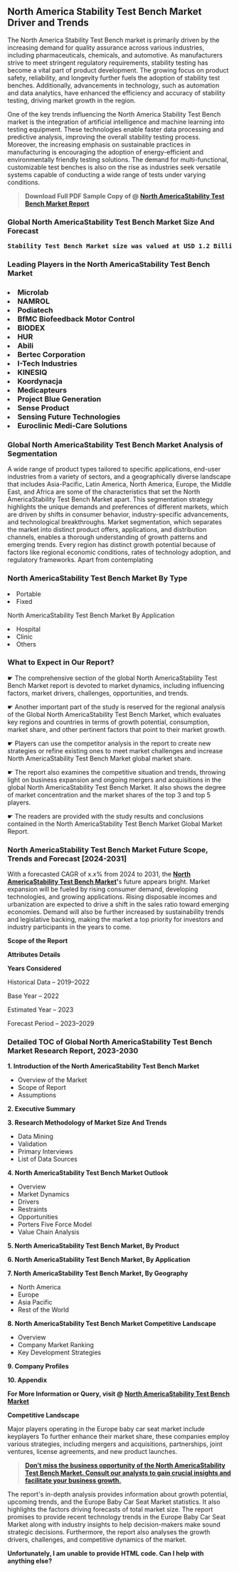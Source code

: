 <p> <h2>North America Stability Test Bench Market Driver and Trends</h2><p>The North America Stability Test Bench market is primarily driven by the increasing demand for quality assurance across various industries, including pharmaceuticals, chemicals, and automotive. As manufacturers strive to meet stringent regulatory requirements, stability testing has become a vital part of product development. The growing focus on product safety, reliability, and longevity further fuels the adoption of stability test benches. Additionally, advancements in technology, such as automation and data analytics, have enhanced the efficiency and accuracy of stability testing, driving market growth in the region.</p><p>One of the key trends influencing the North America Stability Test Bench market is the integration of artificial intelligence and machine learning into testing equipment. These technologies enable faster data processing and predictive analysis, improving the overall stability testing process. Moreover, the increasing emphasis on sustainable practices in manufacturing is encouraging the adoption of energy-efficient and environmentally friendly testing solutions. The demand for multi-functional, customizable test benches is also on the rise as industries seek versatile systems capable of conducting a wide range of tests under varying conditions.</p></p><blockquote id="" class=""><strong>Download Full PDF Sample Copy of @&nbsp;<a href="https://www.verifiedmarketreports.com/download-sample/?rid=279450&utm_source=GitHub-Jan&utm_medium=290" target="_blank">North AmericaStability Test Bench Market Report</a>&nbsp;&nbsp;</strong></blockquote><h3 id="" class=""><strong>Global&nbsp;North AmericaStability Test Bench Market Size And Forecast</strong></h3><pre class="reader-text-block__code-block"><strong>Stability Test Bench Market size was valued at USD 1.2 Billion in 2022 and is projected to reach USD 2.0 Billion by 2030, growing at a CAGR of 7.2% from 2024 to 2030.</strong></pre><h3 id="" class="">Leading Players in the&nbsp;North AmericaStability Test Bench Market</h3><h3 class=""></Li><Li>Microlab</Li><Li> NAMROL</Li><Li> Podiatech</Li><Li> BfMC Biofeedback Motor Control</Li><Li> BIODEX</Li><Li> HUR</Li><Li> Abili</Li><Li> Bertec Corporation</Li><Li> I-Tech Industries</Li><Li> KINESIQ</Li><Li> Koordynacja</Li><Li> Medicapteurs</Li><Li> Project Blue Generation</Li><Li> Sense Product</Li><Li> Sensing Future Technologies</Li><Li> Euroclinic Medi-Care Solutions</h3><h3 id="" class="">Global&nbsp;North AmericaStability Test Bench Market Analysis of Segmentation</h3><p id="" class="">A wide range of product types tailored to specific applications, end-user industries from a variety of sectors, and a geographically diverse landscape that includes Asia-Pacific, Latin America, North America, Europe, the Middle East, and Africa are some of the characteristics that set the North AmericaStability Test Bench Market apart. This segmentation strategy highlights the unique demands and preferences of different markets, which are driven by shifts in consumer behavior, industry-specific advancements, and technological breakthroughs. Market segmentation, which separates the market into distinct product offers, applications, and distribution channels, enables a thorough understanding of growth patterns and emerging trends. Every region has distinct growth potential because of factors like regional economic conditions, rates of technology adoption, and regulatory frameworks. Apart from contemplating</p><h3 id="" class="">North AmericaStability Test Bench Market&nbsp;By Type</h3><p></Li><Li>Portable</Li><Li> Fixed</p><div class="" data-test-id=""><p>North AmericaStability Test Bench Market&nbsp;By Application</p></div><p class=""></Li><Li>Hospital</Li><Li> Clinic</Li><Li> Others</p><div class="" data-test-id=""><h3><span class="">What to Expect in Our Report?</span></h3></div><div class="" data-test-id=""><p><span class="">☛ The comprehensive section of the global North AmericaStability Test Bench Market report is devoted to market dynamics, including influencing factors, market drivers, challenges, opportunities, and trends.</span></p></div><div class="" data-test-id=""><p><span class="">☛ Another important part of the study is reserved for the regional analysis of the Global North AmericaStability Test Bench Market, which evaluates key regions and countries in terms of growth potential, consumption, market share, and other pertinent factors that point to their market growth.</span></p></div><div class="" data-test-id=""><p><span class="">☛ Players can use the competitor analysis in the report to create new strategies or refine existing ones to meet market challenges and increase North AmericaStability Test Bench Market global market share.</span></p></div><div class="" data-test-id=""><p><span class="">☛ The report also examines the competitive situation and trends, throwing light on business expansion and ongoing mergers and acquisitions in the global North AmericaStability Test Bench Market. It also shows the degree of market concentration and the market shares of the top 3 and top 5 players.</span></p></div><div class="" data-test-id=""><p><span class="">☛ The readers are provided with the study results and conclusions contained in the North AmericaStability Test Bench Market Global Market Report.</span></p></div><div class="" data-test-id=""><h3><span class="">North AmericaStability Test Bench Market Future Scope, Trends and Forecast [2024-2031]</span></h3></div><div class="" data-test-id=""><p><span class="">With a forecasted CAGR of x.x% from 2024 to 2031, the <strong><a href="https://www.verifiedmarketreports.com/download-sample/?rid=279450&utm_source=GitHub-Jan&utm_medium=290" target="_blank">North AmericaStability Test Bench Market</a>'</strong>s future appears bright. Market expansion will be fueled by rising consumer demand, developing technologies, and growing applications. Rising disposable incomes and urbanization are expected to drive a shift in the sales ratio toward emerging economies. Demand will also be further increased by sustainability trends and legislative backing, making the market a top priority for investors and industry participants in the years to come.</span></p><p id="ember66" class="ember-view reader-text-block__paragraph"><strong>Scope of the Report</strong></p><p id="ember67" class="ember-view reader-text-block__paragraph"><strong>Attributes Details</strong></p><p id="ember68" class="ember-view reader-text-block__paragraph"><strong>Years Considered</strong></p><p id="ember69" class="ember-view reader-text-block__paragraph">Historical Data &ndash; 2019&ndash;2022</p><p id="ember70" class="ember-view reader-text-block__paragraph">Base Year &ndash; 2022</p><p id="ember71" class="ember-view reader-text-block__paragraph">Estimated Year &ndash; 2023</p><p id="ember72" class="ember-view reader-text-block__paragraph">Forecast Period &ndash; 2023&ndash;2029</p></div><h3 id="" class="">Detailed TOC of Global North AmericaStability Test Bench Market Research Report, 2023-2030</h3><p id="" class=""><strong>1. Introduction of the North AmericaStability Test Bench Market</strong></p><ul><li>Overview of the Market</li><li>Scope of Report</li><li>Assumptions</li></ul><p id="" class=""><strong>2. Executive Summary</strong></p><p id="" class=""><strong>3. Research Methodology of Market Size And Trends</strong></p><ul><li>Data Mining</li><li>Validation</li><li>Primary Interviews</li><li>List of Data Sources</li></ul><p id="" class=""><strong>4. North AmericaStability Test Bench Market Outlook</strong></p><ul><li>Overview</li><li>Market Dynamics</li><li>Drivers</li><li>Restraints</li><li>Opportunities</li><li>Porters Five Force Model</li><li>Value Chain Analysis</li></ul><p id="" class=""><strong>5. North AmericaStability Test Bench Market, By Product</strong></p><p id="" class=""><strong>6. North AmericaStability Test Bench Market, By Application</strong></p><p id="" class=""><strong>7. North AmericaStability Test Bench Market, By Geography</strong></p><ul><li>North America</li><li>Europe</li><li>Asia Pacific</li><li>Rest of the World</li></ul><p id="" class=""><strong>8. North AmericaStability Test Bench Market Competitive Landscape</strong></p><ul><li>Overview</li><li>Company Market Ranking</li><li>Key Development Strategies</li></ul><p id="" class=""><strong>9. Company Profiles</strong></p><p id="" class=""><strong>10. Appendix</strong></p><p><strong>For More Information or Query, visit&nbsp;@ <a href="https://www.verifiedmarketreports.com/product/stability-test-bench-market/" target="_blank">North AmericaStability Test Bench Market</a></strong></p><p id="ember61" class="ember-view reader-text-block__paragraph"><strong>Competitive Landscape</strong></p><p id="ember62" class="ember-view reader-text-block__paragraph">Major players operating in the Europe baby car seat market include keyplayers To further enhance their market share, these companies employ various strategies, including mergers and acquisitions, partnerships, joint ventures, license agreements, and new product launches.</p><blockquote id="ember63" class="ember-view reader-text-block__blockquote"><strong><a href="https://www.verifiedmarketreports.com/download-sample/?rid=279450&utm_source=GitHub-Jan&utm_medium=290" target="_blank">Don&rsquo;t miss the business opportunity of the North AmericaStability Test Bench Market. Consult our analysts to gain crucial insights and facilitate your business growth.</a></strong></blockquote><p id="ember64" class="ember-view reader-text-block__paragraph">The report's in-depth analysis provides information about growth potential, upcoming trends, and the Europe Baby Car Seat Market statistics. It also highlights the factors driving forecasts of total market size. The report promises to provide recent technology trends in the Europe Baby Car Seat Market along with industry insights to help decision-makers make sound strategic decisions. Furthermore, the report also analyses the growth drivers, challenges, and competitive dynamics of the market.</p><p class="ember-view reader-text-block__paragraph"><strong>Unfortunately, I am unable to provide HTML code. Can I help with anything else?</strong></p>

